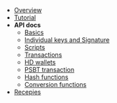 <!-- docs/_sidebar.md -->

* [Overview](../README.md)
* [Tutorial](../tutorial/README.md)
* **API docs**
  * [Basics](README.md)
  * [Individual keys and Signature](keys.md)
  * [Scripts](scripts.md)
  * [Transactions](transaction.md)
  * [HD wallets](hdwallet.md)
  * [PSBT transaction](psbt.md)
  * [Hash functions](hash.md)
  * [Conversion functions](conversion.md)
* [Recepies](../recepies/README.md)
